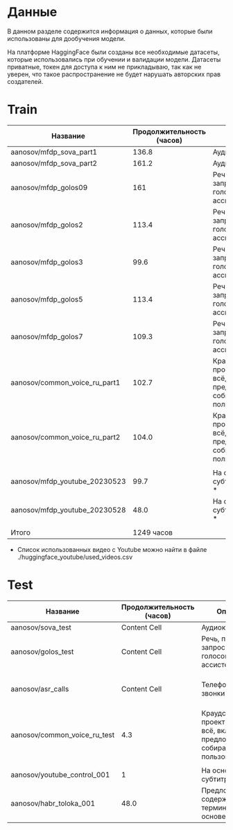 # Данные

В данном разделе содержится информация о данных, которые были использованы для дообучения модели.

На платформе HaggingFace были созданы все необходимые датасеты, которые использовались при обучении и валидации модели. Датасеты приватные, токен для доступа к ним не прикладываю, так как не уверен, что такое распространение не будет нарушать авторских прав создателей.


# Train

| Название  | Продолжительность (часов) | Описание | Ссылка на источник |
| ------------- | ------------- | ------------- | ------------- |
| aanosov/mfdp_sova_part1  | 136.8  | Аудиокниги  | [Sova Dataset](https://github.com/sovaai/sova-dataset) |
| aanosov/mfdp_sova_part2  | 161.2  | Аудиокниги  | [Sova Dataset](https://github.com/sovaai/sova-dataset) |
| aanosov/mfdp_golos09  | 161  | Речь, похожая на запросы к голосову ассистенту  | [Sber Golos](https://github.com/sberdevices/golos) |
| aanosov/mfdp_golos2  | 113.4  | Речь, похожая на запросы к голосову ассистенту  | [Sber Golos](https://github.com/sberdevices/golos) |
| aanosov/mfdp_golos3  | 99.6  | Речь, похожая на запросы к голосову ассистенту  | [Sber Golos](https://github.com/sberdevices/golos) |
| aanosov/mfdp_golos5  | 113.4  | Речь, похожая на запросы к голосову ассистенту  | [Sber Golos](https://github.com/sberdevices/golos) |
| aanosov/mfdp_golos7  | 109.3  | Речь, похожая на запросы к голосову ассистенту  | [Sber Golos](https://github.com/sberdevices/golos) |
| aanosov/common_voice_ru_part1  | 102.7  | Краудсорсинговый проект Мозилы, всё, включая текст предложений собирается пользователями  | [Mozilla. Common Voice](https://commonvoice.mozilla.org/en/datasets) |
| aanosov/common_voice_ru_part2  | 104.0 | Краудсорсинговый проект Мозилы, всё, включая текст предложений собирается пользователями  | [Mozilla. Common Voice](https://commonvoice.mozilla.org/en/datasets) |
|   |   |   |  |
| aanosov/mfdp_youtube_20230523  | 99.7  | На основе субтитров Youtube *  | Собрано самостоятельно |
| aanosov/mfdp_youtube_20230528  | 48.0  | На основе субтитров Youtube *  | Собрано самостоятельно |
|   |   |   |  |
| Итого  | 1249 часов  |   | |

* Список использованных видео с Youtube можно найти в файле ./huggingface_youtube/used_videos.csv


# Test

| Название  | Продолжительность (часов) | Описание | Ссылка на источник |
| ------------- | ------------- | ------------- | ------------- |
| aanosov/sova_test  | Content Cell  | Аудиокниги  | [Sova Dataset](https://github.com/sovaai/sova-dataset) |
| aanosov/golos_test  | Content Cell  | Речь, похожая на запросы к голосову ассистенту  | [Sber Golos](https://github.com/sberdevices/golos) |
| aanosov/asr_calls  | Content Cell  | Телефонные звонки  | [Russian Open Speech To Text (STT/ASR) Dataset](https://github.com/snakers4/open_stt) |
| aanosov/common_voice_ru_test  | 4.3  | Краудсорсинговый проект Мозилы, всё, включая текст предложений собирается пользователями  | [Mozilla. Common Voice](https://commonvoice.mozilla.org/en/datasets) |
|   |   |   |  |
| aanosov/youtube_control_001  | 1  | На основе субтитров Youtube  | Собрано самостоятельно |
| aanosov/habr_toloka_001  | 48.0  | Предложения, содержащиеся термины. На основе Хабр  | Собрано самостоятельно |


